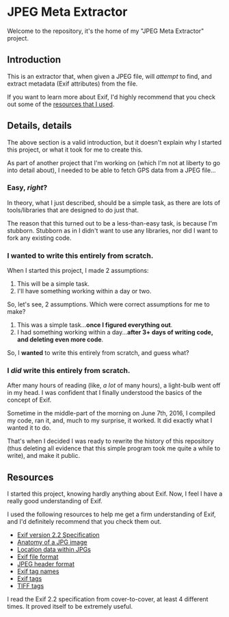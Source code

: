 # JPEG Meta Extractor

Welcome to the repository, it's the home of my "JPEG Meta Extractor" project.

## Introduction

This is an extractor that, when given a JPEG file, will *attempt* to find, and extract metadata (Exif attributes) from the file.

If you want to learn more about Exif, I'd highly recommend that you check out some of the [resources that I used](#resources).

## Details, details

The above section is a valid introduction, but it doesn't explain why I started this project, or what it took for me to create this.

As part of another project that I'm working on (which I'm not at liberty to go into detail about), I needed to be able to fetch GPS data from a JPEG file...

### Easy, *right*?

In theory, what I just described, should be a simple task, as there are lots of tools/libraries that are designed to do just that.

The reason that this turned out to be a less-than-easy task, is because I'm stubborn. Stubborn as in I didn't want to use any libraries, nor did I want to fork any existing code.

### I wanted to write this entirely from scratch.

When I started this project, I made 2 assumptions:

 1. This will be a simple task.
 2. I'll have something working within a day or two.

So, let's see, 2 assumptions. Which were correct assumptions for me to make?

 1. This was a simple task...**once I figured everything out**.
 2. I had something working within a day...**after 3+ days of writing code, and deleting even more code**.

So, I **wanted** to write this entirely from scratch, and guess what?

### I *did* write this entirely from scratch.

After many hours of reading (like, *a lot* of many hours), a light-bulb went off in my head. I was confident that I finally understood the basics of the concept of Exif.

Sometime in the middle-part of the morning on June 7th, 2016, I compiled my code, ran it, and, much to my surprise, it worked. It did exactly what I wanted it to do.

That's when I decided I was ready to rewrite the history of this repository (thus deleting all evidence that this simple program took me quite a while to write), and make it public.

## Resources

I started this project, knowing hardly anything about Exif. Now, I feel I have a really good understanding of Exif.

I used the following resources to help me get a firm understanding of Exif, and I'd definitely recommend that you check them out.

 - [Exif version 2.2 Specification](http://www.exif.org/Exif2-2.PDF)
 - [Anatomy of a JPG image](http://itbrigadeinc.com/post/2012/03/06/Anatomy-of-a-JPG-image.aspx)
 - [Location data within JPGs](http://forensicsfromthesausagefactory.blogspot.com/2013/03/location-data-within-jpgs.html)
 - [Exif file format](http://www.media.mit.edu/pia/Research/deepview/exif.html)
 - [JPEG header format](http://www.fastgraph.com/help/jpeg_header_format.html)
 - [Exif tag names](http://www.sno.phy.queensu.ca/~phil/exiftool/TagNames/EXIF.html)
 - [Exif tags](http://www.exiv2.org/tags.html)
 - [TIFF tags](http://www.awaresystems.be/imaging/tiff/tifftags.html)

I read the Exif 2.2 specification from cover-to-cover, at least 4 different times. It proved itself to be extremely useful.